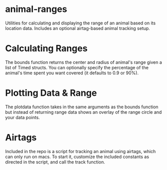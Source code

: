 # animal-ranges

Utilities for calculating and displaying the range of an animal based on its location data. Includes an optional airtag-based animal tracking setup.

<h1>Calculating Ranges</h1>
The bounds function returns the center and radius of animal's range given a list of Timed structs. You can optionally specify the percentage of the animal's time spent you want covered (it defaults to 0.9 or 90%).

<h1>Plotting Data & Range</h1>
The plotdata function takes in the same arguments as the bounds function but instead of returning range data shows an overlay of the range circle and your data points.

<h1>Airtags</h1>
Included in the repo is a script for tracking an animal using airtags, which can only run on macs. To start it, customize the included constants as directed in the script, and call the track function.

